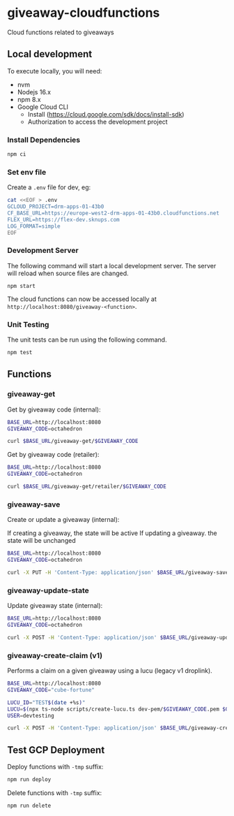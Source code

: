 # giveaway-cloudfunctions
Cloud functions related to giveaways

## Local development

To execute locally, you will need:

* nvm
* Nodejs 16.x
* npm 8.x
* Google Cloud CLI
    * Install (https://cloud.google.com/sdk/docs/install-sdk)
    * Authorization to access the development project

### Install Dependencies

```bash
npm ci
```

### Set env file

Create a `.env` file for dev, eg:

```bash
cat <<EOF > .env
GCLOUD_PROJECT=drm-apps-01-43b0
CF_BASE_URL=https://europe-west2-drm-apps-01-43b0.cloudfunctions.net
FLEX_URL=https://flex-dev.sknups.com
LOG_FORMAT=simple
EOF
```

### Development Server

The following command will start a local development server. The server will reload when source files are changed.

```
npm start
```

The cloud functions can now be accessed locally at `http://localhost:8080/giveaway-<function>`.

### Unit Testing

The unit tests can be run using the following command.

```bash
npm test
```

## Functions

### giveaway-get

Get by giveaway code (internal):

```bash
BASE_URL=http://localhost:8080
GIVEAWAY_CODE=octahedron

curl $BASE_URL/giveaway-get/$GIVEAWAY_CODE
```

Get by giveaway code (retailer):

```bash
BASE_URL=http://localhost:8080
GIVEAWAY_CODE=octahedron

curl $BASE_URL/giveaway-get/retailer/$GIVEAWAY_CODE
```

### giveaway-save

Create or update a giveaway (internal):

If creating a giveaway, the state will be active
If updating a giveaway. the state will be unchanged

```bash
BASE_URL=http://localhost:8080
GIVEAWAY_CODE=octahedron

curl -X PUT -H 'Content-Type: application/json' $BASE_URL/giveaway-save/test -d '{"title":"Test Giveaway", "description": "test", "type": "SIMPLE", "config": "{'skuEntries':[{'code':'TEST-OCTAHEDRON-GIVEAWAY','"weight"':null}]}", "publicKey": "test"}'
```

### giveaway-update-state

Update giveaway state (internal):

```bash
BASE_URL=http://localhost:8080
GIVEAWAY_CODE=octahedron

curl -X POST -H 'Content-Type: application/json' $BASE_URL/giveaway-update-state/$GIVEAWAY_CODE -d '{"state": "ACTIVE"}'
```

### giveaway-create-claim (v1)

Performs a claim on a given giveaway using a lucu (legacy v1 droplink).

```bash
BASE_URL=http://localhost:8080
GIVEAWAY_CODE="cube-fortune"

LUCU_ID="TEST$(date +%s)"
LUCU=$(npx ts-node scripts/create-lucu.ts dev-pem/$GIVEAWAY_CODE.pem $GIVEAWAY_CODE $LUCU_ID 2)
USER=devtesting

curl -X POST -H 'Content-Type: application/json' $BASE_URL/giveaway-create-claim -d '{"giveaway":"'$GIVEAWAY_CODE'","user":"'$USER'","claim":"'$LUCU'"}'
```

## Test GCP Deployment

Deploy functions with `-tmp` suffix:

```bash
npm run deploy
```

Delete functions with `-tmp` suffix:

```bash
npm run delete
```

